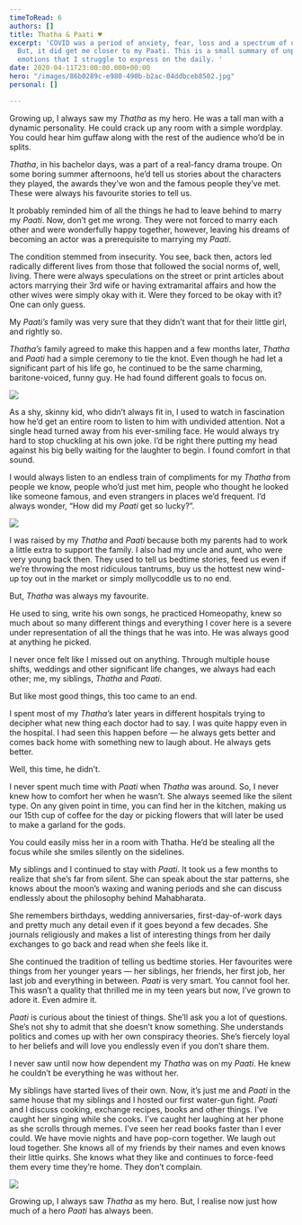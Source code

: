 ```yaml
---
timeToRead: 6
authors: []
title: Thatha & Paati ♥️
excerpt: 'COVID was a period of anxiety, fear, loss and a spectrum of other emotions.
  But, it did get me closer to my Paati. This is a small summary of unpacking the
  emotions that I struggle to express on the daily. '
date: 2020-04-11T23:00:00.000+00:00
hero: "/images/86b0289c-e980-490b-b2ac-04ddbceb8502.jpg"
personal: []

---
```

Growing up, I always saw my _Thatha_ as my hero. He was a tall man with a dynamic personality. He could crack up any room with a simple wordplay. You could hear him guffaw along with the rest of the audience who’d be in splits.

_Thatha_, in his bachelor days, was a part of a real-fancy drama troupe. On some boring summer afternoons, he’d tell us stories about the characters they played, the awards they’ve won and the famous people they’ve met. These were always his favourite stories to tell us.

It probably reminded him of all the things he had to leave behind to marry my _Paati_. Now, don’t get me wrong. They were not forced to marry each other and were wonderfully happy together, however, leaving his dreams of becoming an actor was a prerequisite to marrying my _Paati_.

The condition stemmed from insecurity. You see, back then, actors led radically different lives from those that followed the social norms of, well, living. There were always speculations on the street or print articles about actors marrying their 3rd wife or having extramarital affairs and how the other wives were simply okay with it. Were they forced to be okay with it? One can only guess.

My _Paati’s_ family was very sure that they didn’t want that for their little girl, and rightly so.

_Thatha’s_ family agreed to make this happen and a few months later, _Thatha_ and _Paati_ had a simple ceremony to tie the knot. Even though he had let a significant part of his life go, he continued to be the same charming, baritone-voiced, funny guy. He had found different goals to focus on.

![](/images/thatha1.png)

As a shy, skinny kid, who didn’t always fit in, I used to watch in fascination how he’d get an entire room to listen to him with undivided attention. Not a single head turned away from his ever-smiling face. He would always try hard to stop chuckling at his own joke. I’d be right there putting my head against his big belly waiting for the laughter to begin. I found comfort in that sound.

I would always listen to an endless train of compliments for my _Thatha_ from people we know, people who’d just met him, people who thought he looked like someone famous, and even strangers in places we’d frequent. I’d always wonder, “How did my _Paati_ get so lucky?”.

![](/images/thatha2.png)

I was raised by my _Thatha_ and _Paati_ because both my parents had to work a little extra to support the family. I also had my uncle and aunt, who were very young back then. They used to tell us bedtime stories, feed us even if we’re throwing the most ridiculous tantrums, buy us the hottest new wind-up toy out in the market or simply mollycoddle us to no end.

But, _Thatha_ was always my favourite.

He used to sing, write his own songs, he practiced Homeopathy, knew so much about so many different things and everything I cover here is a severe under representation of all the things that he was into. He was always good at anything he picked.

I never once felt like I missed out on anything. Through multiple house shifts, weddings and other significant life changes, we always had each other; me, my siblings, _Thatha_ and _Paati_.

But like most good things, this too came to an end.

I spent most of my _Thatha’s_ later years in different hospitals trying to decipher what new thing each doctor had to say. I was quite happy even in the hospital. I had seen this happen before — he always gets better and comes back home with something new to laugh about. He always gets better.

Well, this time, he didn’t.

I never spent much time with _Paati_ when _Thatha_ was around. So, I never knew how to comfort her when he wasn’t. She always seemed like the silent type. On any given point in time, you can find her in the kitchen, making us our 15th cup of coffee for the day or picking flowers that will later be used to make a garland for the gods.

You could easily miss her in a room with Thatha. He’d be stealing all the focus while she smiles silently on the sidelines.

My siblings and I continued to stay with _Paati_. It took us a few months to realize that she’s far from silent. She can speak about the star patterns, she knows about the moon’s waxing and waning periods and she can discuss endlessly about the philosophy behind Mahabharata.

She remembers birthdays, wedding anniversaries, first-day-of-work days and pretty much any detail even if it goes beyond a few decades. She journals religiously and makes a list of interesting things from her daily exchanges to go back and read when she feels like it.

She continued the tradition of telling us bedtime stories. Her favourites were things from her younger years — her siblings, her friends, her first job, her last job and everything in between. _Paati_ is very smart. You cannot fool her. This wasn’t a quality that thrilled me in my teen years but now, I’ve grown to adore it. Even admire it.

_Paati_ is curious about the tiniest of things. She’ll ask you a lot of questions. She’s not shy to admit that she doesn’t know something. She understands politics and comes up with her own conspiracy theories. She’s fiercely loyal to her beliefs and will love you endlessly even if you don’t share them.

I never saw until now how dependent my _Thatha_ was on my _Paati_. He knew he couldn’t be everything he was without her.

My siblings have started lives of their own. Now, it’s just me and _Paati_ in the same house that my siblings and I hosted our first water-gun fight. _Paati_ and I discuss cooking, exchange recipes, books and other things. I’ve caught her singing while she cooks. I’ve caught her laughing at her phone as she scrolls through memes. I’ve seen her read books faster than I ever could. We have movie nights and have pop-corn together. We laugh out loud together. She knows all of my friends by their names and even knows their little quirks. She knows what they like and continues to force-feed them every time they’re home. They don’t complain.

![](/images/thatha3.png)

Growing up, I always saw _Thatha_ as my hero. But, I realise now just how much of a hero _Paati_ has always been.